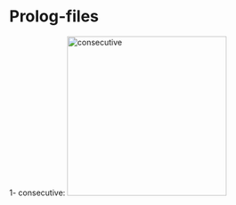 # Prolog-files

1- consecutive: 
<img width="286" alt="consecutive" src="https://user-images.githubusercontent.com/108181104/210154972-9f05a207-14e0-4bdb-9a8a-256c297b7d3c.png">
